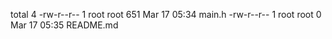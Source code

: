total 4
-rw-r--r-- 1 root root 651 Mar 17 05:34 main.h
-rw-r--r-- 1 root root   0 Mar 17 05:35 README.md
